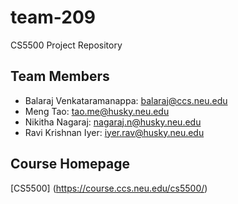 # team-209
CS5500 Project Repository
## Team Members
* Balaraj Venkataramanappa: balaraj@ccs.neu.edu
* Meng Tao: tao.me@husky.neu.edu
* Nikitha Nagaraj: nagaraj.n@husky.neu.edu
* Ravi Krishnan Iyer: iyer.rav@husky.neu.edu
## Course Homepage
[CS5500] (https://course.ccs.neu.edu/cs5500/)

